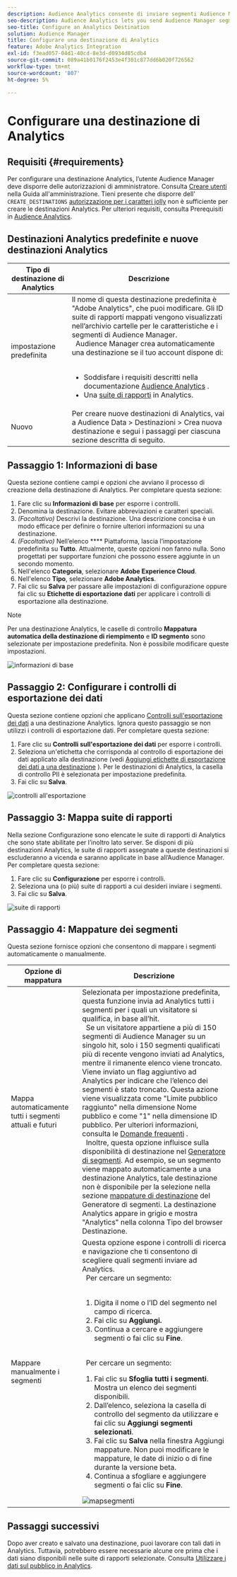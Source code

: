 ```yaml
---
description: Audience Analytics consente di inviare segmenti Audience Manager ad Analytics. Per utilizzare questa funzione è necessario creare una destinazione Analytics e mappare i segmenti su tale destinazione in Audience Manager.
seo-description: Audience Analytics lets you send Audience Manager segments to Analytics. To use this feature, you create an Analytics destination and map segments to it in Audience Manager.
seo-title: Configure an Analytics Destination
solution: Audience Manager
title: Configurare una destinazione di Analytics
feature: Adobe Analytics Integration
exl-id: f3ead057-04d1-40cd-8e3d-d0934d85cdb4
source-git-commit: 089a41b0176f2453e4f301c877dd6b020f726562
workflow-type: tm+mt
source-wordcount: '807'
ht-degree: 5%

---
```


# Configurare una destinazione di Analytics

## Requisiti {#requirements}

Per configurare una destinazione Analytics, l’utente Audience Manager deve disporre delle autorizzazioni di amministratore. Consulta [Creare utenti](/help/using/features/administration/administration-overview.md#create-users) nella Guida all&#39;amministrazione. Tieni presente che disporre dell’ `CREATE_DESTINATIONS` [autorizzazione per i caratteri jolly](/help/using/features/administration/administration-overview.md#wild-card-permissions) non è sufficiente per creare le destinazioni Analytics.
Per ulteriori requisiti, consulta Prerequisiti in [Audience Analytics](https://experienceleague.adobe.com/docs/analytics/integration/audience-analytics/mc-audiences-aam.html).

## Destinazioni Analytics predefinite e nuove destinazioni Analytics

| Tipo di destinazione di Analytics | Descrizione |
|---|---|
| impostazione predefinita | Il nome di questa destinazione predefinita è &quot;Adobe Analytics&quot;, che puoi modificare. Gli ID suite di rapporti mappati vengono visualizzati nell’archivio cartelle per le caratteristiche e i segmenti di Audience Manager. <br>  Audience Manager crea automaticamente una destinazione se il tuo account dispone di:  <br>  <ul><li>Soddisfare i requisiti descritti nella documentazione [Audience Analytics](https://experienceleague.adobe.com/docs/analytics/integration/audience-analytics/mc-audiences-aam.html) .</li><li>Una [suite di rapporti](https://experienceleague.adobe.com/docs/analytics/admin/manage-report-suites/report-suites-admin.html) in Analytics.</li></ul> |
| Nuovo | Per creare nuove destinazioni di Analytics, vai a Audience Data > Destinazioni > Crea nuova destinazione e segui i passaggi per ciascuna sezione descritta di seguito. |

## Passaggio 1: Informazioni di base

Questa sezione contiene campi e opzioni che avviano il processo di creazione della destinazione di Analytics. Per completare questa sezione:

1. Fare clic su **Informazioni di base** per esporre i controlli.
2. Denomina la destinazione. Evitare abbreviazioni e caratteri speciali.
3. *(Facoltativo)* Descrivi la destinazione. Una descrizione concisa è un modo efficace per definire o fornire ulteriori informazioni su una destinazione.
4. *(Facoltativo)* Nell’elenco  **** Piattaforma, lascia l’impostazione predefinita su  **Tutto**. Attualmente, queste opzioni non fanno nulla. Sono progettati per supportare funzioni che possono essere aggiunte in un secondo momento.
5. Nell&#39;elenco **Categoria**, selezionare **Adobe Experience Cloud**.
6. Nell&#39;elenco **Tipo**, selezionare **Adobe Analytics**.
7. Fai clic su **Salva** per passare alle impostazioni di configurazione oppure fai clic su **Etichette di esportazione dati** per applicare i controlli di esportazione alla destinazione.

>[!NOTE]
>
>Per una destinazione Analytics, le caselle di controllo **Mappatura automatica della destinazione di riempimento** e **ID segmento** sono selezionate per impostazione predefinita. Non è possibile modificare queste impostazioni.

![informazioni di base](assets/basicinformation.png)

## Passaggio 2: Configurare i controlli di esportazione dei dati

Questa sezione contiene opzioni che applicano [Controlli sull&#39;esportazione dei dati](/help/using/features/data-export-controls.md) a una destinazione Analytics. Ignora questo passaggio se non utilizzi i controlli di esportazione dati. Per completare questa sezione:

1. Fare clic su **Controlli sull&#39;esportazione dei dati** per esporre i controlli.
1. Seleziona un&#39;etichetta che corrisponda al controllo di esportazione dei dati applicato alla destinazione (vedi [Aggiungi etichette di esportazione dei dati a una destinazione](/help/using/features/destinations/add-data-export-labels.md) ). Per le destinazioni di Analytics, la casella di controllo PII è selezionata per impostazione predefinita.
1. Fai clic su **Salva**.

![controlli all&#39;esportazione](assets/exportControls.png)

## Passaggio 3: Mappa suite di rapporti

Nella sezione Configurazione sono elencate le suite di rapporti di Analytics che sono state abilitate per l’inoltro lato server. Se disponi di più destinazioni Analytics, le suite di rapporti assegnate a queste destinazioni si escluderanno a vicenda e saranno applicate in base all’Audience Manager. Per completare questa sezione:

1. Fare clic su **Configurazione** per esporre i controlli.
1. Seleziona una (o più) suite di rapporti a cui desideri inviare i segmenti.
1. Fai clic su **Salva**.

![suite di rapporti](assets/reportSuites.png)

## Passaggio 4: Mappature dei segmenti

Questa sezione fornisce opzioni che consentono di mappare i segmenti automaticamente o manualmente.

| Opzione di mappatura | Descrizione |
|---|---|
| Mappa automaticamente tutti i segmenti attuali e futuri | Selezionata per impostazione predefinita, questa funzione invia ad Analytics tutti i segmenti per i quali un visitatore si qualifica, in base all’hit. <br>  Se un visitatore appartiene a più di 150 segmenti di Audience Manager su un singolo hit, solo i 150 segmenti qualificati più di recente vengono inviati ad Analytics, mentre il rimanente elenco viene troncato. Viene inviato un flag aggiuntivo ad Analytics per indicare che l’elenco dei segmenti è stato troncato. Questa azione viene visualizzata come &quot;Limite pubblico raggiunto&quot; nella dimensione Nome pubblico e come &quot;1&quot; nella dimensione ID pubblico. Per ulteriori informazioni, consulta le [Domande frequenti](https://experienceleague.adobe.com/docs/analytics/integration/audience-analytics/audience-analytics-workflow/mc-audiences-faqs.html) . <br>  Inoltre, questa opzione influisce sulla disponibilità di destinazione nel  [Generatore di segmenti](/help/using/features/segments/segment-builder.md). Ad esempio, se un segmento viene mappato automaticamente a una destinazione Analytics, tale destinazione non è disponibile per la selezione nella sezione [mappature di destinazione](/help/using/features/segments/segment-builder.md#segment-builder-controls-destinations) del Generatore di segmenti. La destinazione Analytics appare in grigio e mostra &quot;Analytics&quot; nella colonna Tipo del browser Destinazione. |
| Mappare manualmente i segmenti | Questa opzione espone i controlli di ricerca e navigazione che ti consentono di scegliere quali segmenti inviare ad Analytics. <br>  Per cercare un segmento:  <br>  <ol><li>Digita il nome o l’ID del segmento nel campo di ricerca.</li><li>Fai clic su <b>Aggiungi.</b></li><li>Continua a cercare e aggiungere segmenti o fai clic su <b>Fine</b>.</li></ol><br>  Per cercare un segmento: <ol><li>Fai clic su <b>Sfoglia tutti i segmenti</b>. Mostra un elenco dei segmenti disponibili.</li><li>Dall’elenco, seleziona la casella di controllo del segmento da utilizzare e fai clic su <b>Aggiungi segmenti selezionati</b>.</li><li>Fai clic su <b>Salva</b> nella finestra Aggiungi mappature. Non puoi modificare le mappature, le date di inizio o di fine durante la versione beta.</li><li>Continua a sfogliare e aggiungere segmenti o fai clic su <b>Fine</b>.</li></ol> ![mapsegmenti](assets/mapSegments.png) |

## Passaggi successivi

Dopo aver creato e salvato una destinazione, puoi lavorare con tali dati in Analytics. Tuttavia, potrebbero essere necessarie alcune ore prima che i dati siano disponibili nelle suite di rapporti selezionate. Consulta [Utilizzare i dati sul pubblico in Analytics](https://experienceleague.adobe.com/docs/analytics/integration/audience-analytics/audience-analytics-workflow/use-audience-data-analytics.html).
